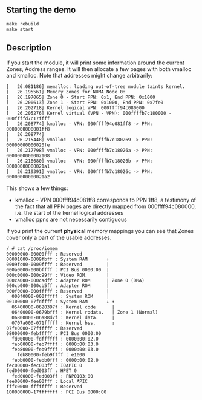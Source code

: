 
## Starting the demo

```shell
make rebuild
make start
```

## Description


If you start the module, it will print some information around the current Zones, Address ranges. It will then allocate a few pages with both vmalloc and kmalloc. Note that addresses might change arbitrarily:
```
[   26.081186] memalloc: loading out-of-tree module taints kernel.
[   26.195561] Memory Zones for NUMA Node 0:
[   26.197065] Zone 0 - Start PPN: 0x1, End PPN: 0x1000
[   26.200613] Zone 1 - Start PPN: 0x1000, End PPN: 0x7fe0
[   26.202718] Kernel logical VPN: 000ffff94c080000
[   26.205276] Kernel virtual (VPN - VPN): 000ffffb7c180000 - 000ffffd7c17ffff
[   26.208774] kmalloc - VPN: 000ffff94c081ff8 -> PPN: 0000000000001ff8
[   26.208774] 
[   26.215448] vmalloc - VPN: 000ffffb7c180269 -> PPN: 00000000000020fe
[   26.217798] vmalloc - VPN: 000ffffb7c18026a -> PPN: 0000000000002108
[   26.218680] vmalloc - VPN: 000ffffb7c18026b -> PPN: 00000000000021a1
[   26.219391] vmalloc - VPN: 000ffffb7c18026c -> PPN: 00000000000021a2
```

This shows a few things:
- kmalloc - VPN 000ffff94c081ff8 corresponds to PPN 1ff8, a testimony of the fact that all PPN pages are directly mapped from 000ffff94c080000, i.e. the start of the kernel logical addresses
- vmalloc ppns are not necessarily contiguous

If you print the current **physical** memory mappings you can see that Zones cover only a part of the usable addresses.
```
/ # cat /proc/iomem
00000000-00000fff : Reserved
00001000-0009fbff : System RAM       ↑ 
0009fc00-0009ffff : Reserved         |
000a0000-000bffff : PCI Bus 0000:00  |
000c0000-000c99ff : Video ROM.       |
000ca000-000cadff : Adapter ROM      | Zone 0 (DMA)
000cb000-000cb5ff : Adapter ROM      |
000f0000-000fffff : Reserved         |
  000f0000-000fffff : System ROM     |
00100000-07fdffff : System RAM       ↓ ↑ 
  05400000-0620397f : Kernel code      |
  06400000-0679bfff : Kernel rodata.   | Zone 1 (Normal)
  06800000-06a88d7f : Kernel data.     |
  0707a000-071fffff : Kernel bss.      ↓ 
07fe0000-07ffffff : Reserved
08000000-febfffff : PCI Bus 0000:00
  fd000000-fdffffff : 0000:00:02.0
  feb00000-feb7ffff : 0000:00:03.0
  feb80000-feb9ffff : 0000:00:03.0
    feb80000-feb9ffff : e1000
  febb0000-febb0fff : 0000:00:02.0
fec00000-fec003ff : IOAPIC 0
fed00000-fed003ff : HPET 0
  fed00000-fed003ff : PNP0103:00
fee00000-fee00fff : Local APIC
fffc0000-ffffffff : Reserved
100000000-17fffffff : PCI Bus 0000:00
```

